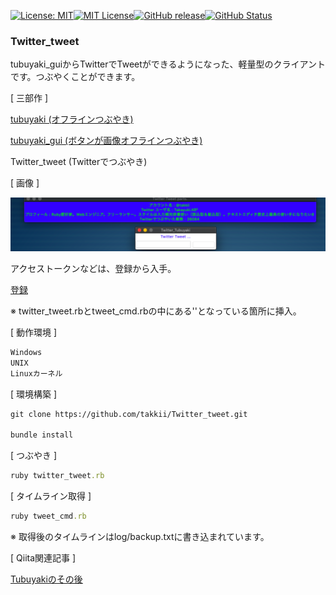 [![License: MIT](https://img.shields.io/badge/License-MIT-yellow.svg)](https://opensource.org/licenses/MIT)[![MIT License](http://img.shields.io/badge/license-MIT-blue.svg?style=flat)](LICENSE)[![GitHub release](https://img.shields.io/github/release/takkii/Twitter_tweet.svg?style=flat)](GitHub)[![GitHub Status](https://img.shields.io/github/last-commit/takkii/Twitter_tweet.svg?style=flat)](GitHub)

### Twitter_tweet

tubuyaki_guiからTwitterでTweetができるようになった、軽量型のクライアントです。つぶやくことができます。

[ 三部作 ]

[tubuyaki (オフラインつぶやき)](https://github.com/takkii/tubuyaki)

[tubuyaki_gui (ボタンが画像オフラインつぶやき)](https://github.com/takkii/tubuyaki_gui)

Twitter_tweet (Twitterでつぶやき)


[ 画像 ]

![スクリーン](https://github.com/takkii/Twitter_tweet/blob/master/image/screen.png)

アクセストークンなどは、登録から入手。

[登録](https://apps.twitter.com/)

※ twitter_tweet.rbとtweet_cmd.rbの中にある''となっている箇所に挿入。

[ 動作環境 ]

```txt
Windows
UNIX
Linuxカーネル
```

[ 環境構築 ]

```txt
git clone https://github.com/takkii/Twitter_tweet.git

bundle install
```

[ つぶやき ]

```ruby
ruby twitter_tweet.rb
```

[ タイムライン取得 ]

```ruby
ruby tweet_cmd.rb
```

※ 取得後のタイムラインはlog/backup.txtに書き込まれています。

[ Qiita関連記事 ]

[Tubuyakiのその後](https://qiita.com/takkii/items/e265bd9c18ccbe28ecc8)